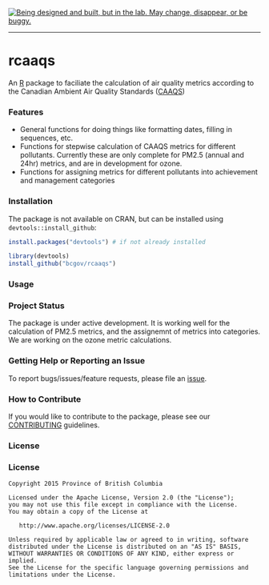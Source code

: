 <a rel="Exploration" 
href="https://github.com/BCDevExchange/docs/blob/master/discussion/projectstates.md"><img
alt="Being designed and built, but in the lab. May change, disappear, or be 
buggy." style="border-width:0" src="http://bcdevexchange.org/badge/2.svg" 
title="Being designed and built, but in the lab. May change, disappear, or be 
buggy." /></a>

---

# rcaaqs

An [R](www.r-project.org) package to faciliate the calculation of air quality 
metrics according to the Canadian Ambient Air Quality Standards
([CAAQS](http://www.ccme.ca/en/current_priorities/air/caaqs.html))

### Features

- General functions for doing things like formatting dates, filling in
  sequences, etc. 
- Functions for stepwise calculation of CAAQS metrics for
  different pollutants. Currently these are only complete for PM2.5 (annual and
  24hr) metrics, and are in development for ozone. 
- Functions for assigning
  metrics for different pollutants into achievement and management categories

### Installation

The package is not available on CRAN, but can be installed using
`devtools::install_github`:

``` r 
install.packages("devtools") # if not already installed

library(devtools)
install_github("bcgov/rcaaqs")

```

### Usage

### Project Status

The package is under active development. It is working well for the calculation
of PM2.5 metrics, and the assignemnt of metrics into categories. We are working
on the ozone metric calculations.

### Getting Help or Reporting an Issue

To report bugs/issues/feature requests, please file an 
[issue](https://github.com/bcgov/<pkg-name>/issues/).

### How to Contribute

If you would like to contribute to the package, please see our 
[CONTRIBUTING](CONTRIBUTING.md) guidelines.

### License

### License

    Copyright 2015 Province of British Columbia

    Licensed under the Apache License, Version 2.0 (the "License");
    you may not use this file except in compliance with the License.
    You may obtain a copy of the License at 

       http://www.apache.org/licenses/LICENSE-2.0

    Unless required by applicable law or agreed to in writing, software
    distributed under the License is distributed on an "AS IS" BASIS,
    WITHOUT WARRANTIES OR CONDITIONS OF ANY KIND, either express or implied.
    See the License for the specific language governing permissions and
    limitations under the License.
